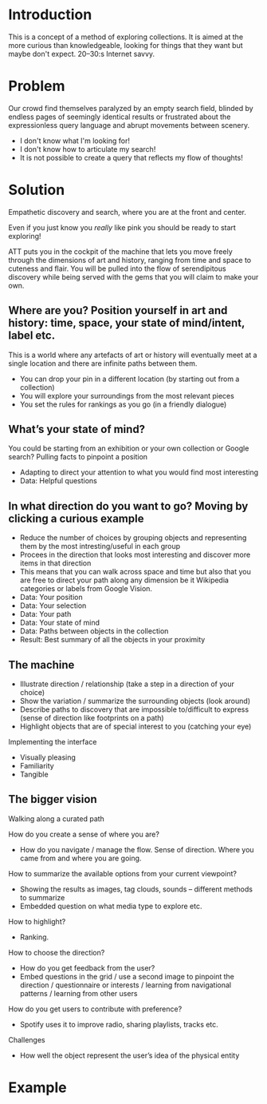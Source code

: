 # Introduction
This is a concept of a method of exploring collections. It is aimed at the more curious than knowledgeable, looking for things that they want but maybe don't expect. 20–30:s Internet savvy.

# Problem
Our crowd find themselves paralyzed by an empty search field, blinded by endless pages of seemingly identical results or frustrated about the expressionless query language and abrupt movements between scenery.

* I don't know what I'm looking for!
* I don't know how to articulate my search!
* It is not possible to create a query that reflects my flow of thoughts!

# Solution
Empathetic discovery and search, where you are at the front and center. 

Even if you just know you *really* like pink you should be ready to start exploring!

ATT puts you in the cockpit of the machine that lets you move freely through the dimensions of art and history, ranging from time and space to cuteness and flair. You will be pulled into the flow of serendipitous discovery while being served with the gems that you will claim to make your own.

## Where are you? Position yourself in art and history: time, space, your state of mind/intent, label etc.
This is a world where any artefacts of art or history will eventually meet at a single location and there are infinite paths between them. 

* You can drop your pin in a different location (by starting out from a collection)
* You will explore your surroundings from the most relevant pieces
* You set the rules for rankings as you go (in a friendly dialogue)

## What’s your state of mind? 
You could be starting from an exhibition or your own collection or Google search? Pulling facts to pinpoint a position 

* Adapting to direct your attention to what you would find most interesting 
* Data: Helpful questions
	
## In what direction do you want to go? Moving by clicking a curious example

* Reduce the number of choices by grouping objects and representing them by the most intresting/useful in each group
* Procees in the direction that looks most interesting and discover more items in that direction
* This means that you can walk across space and time but also that you are free to direct your path along any dimension be it Wikipedia categories or labels from Google Vision.
* Data: Your position
* Data: Your selection
* Data: Your path
* Data: Your state of mind
* Data: Paths between objects in the collection
* Result: Best summary of all the objects in your proximity

## The machine
* Illustrate direction / relationship (take a step in a direction of your choice)
* Show the variation / summarize the surrounding objects (look around)
* Describe paths to discovery that are impossible to/difficult to express (sense of direction like footprints on a path)
* Highlight objects that are of special interest to you (catching your eye)

Implementing the interface

* Visually pleasing
* Familiarity
* Tangible

## The bigger vision

Walking along a curated path

How do you create a sense of where you are?

* How do you navigate / manage the flow. Sense of direction. Where you came from and where you are going.

How to summarize the available options from your current viewpoint?

* Showing the results as images, tag clouds, sounds – different methods to summarize
* Embedded question on what media type to explore etc.

How to highlight?

* Ranking. 

How to choose the direction? 

* How do you get feedback from the user? 
* Embed questions in the grid / use a second image to pinpoint  the direction / questionnaire or interests / learning from navigational patterns / learning from other users

How do you get users to contribute with preference?

* Spotify uses it to improve radio, sharing playlists, tracks etc.

Challenges

* How well the object represent the user’s idea of the physical entity


# Example
